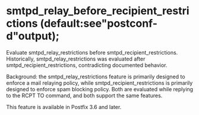 # smtpd_relay_before_recipient_restrictions (default:see"postconf-d"output); 

 Evaluate smtpd_relay_restrictions before smtpd_recipient_restrictions.
Historically, smtpd_relay_restrictions was evaluated after
smtpd_recipient_restrictions, contradicting documented behavior. 

 Background: the smtpd_relay_restrictions feature is primarily
designed to enforce a mail relaying policy, while
smtpd_recipient_restrictions is primarily designed to enforce spam
blocking policy. Both are evaluated while replying to the RCPT TO
command, and both support the same features. 

 This feature is available in Postfix 3.6 and later. 


